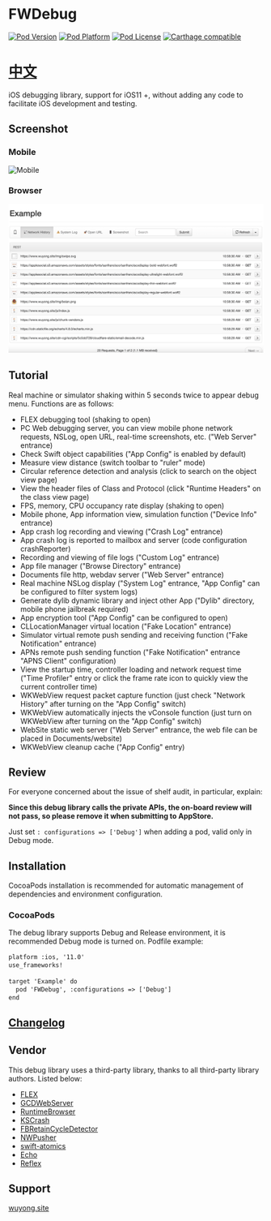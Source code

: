 # FWDebug

[![Pod Version](https://img.shields.io/cocoapods/v/FWDebug.svg?style=flat)](http://cocoadocs.org/docsets/FWDebug/)
[![Pod Platform](https://img.shields.io/cocoapods/p/FWDebug.svg?style=flat)](http://cocoadocs.org/docsets/FWDebug/)
[![Pod License](https://img.shields.io/cocoapods/l/FWDebug.svg?style=flat)](https://github.com/lszzy/FWDebug/blob/master/LICENSE)
[![Carthage compatible](https://img.shields.io/badge/Carthage-compatible-4BC51D.svg?style=flat)](https://github.com/lszzy/FWDebug)

# [中文](README_CN.md)

iOS debugging library, support for iOS11 +, without adding any code to facilitate iOS development and testing.

## Screenshot

### Mobile
![Mobile](FWDebug.gif)

### Browser
![Browser](FWDebug_Server.gif)

## Tutorial
Real machine or simulator shaking within 5 seconds twice to appear debug menu. Functions are as follows:

* FLEX debugging tool (shaking to open)
* PC Web debugging server, you can view mobile phone network requests, NSLog, open URL, real-time screenshots, etc. ("Web Server" entrance)
* Check Swift object capabilities ("App Config" is enabled by default)
* Measure view distance (switch toolbar to "ruler" mode)
* Circular reference detection and analysis (click to search on the object view page)
* View the header files of Class and Protocol (click "Runtime Headers" on the class view page)
* FPS, memory, CPU occupancy rate display (shaking to open)
* Mobile phone, App information view, simulation function ("Device Info" entrance)
* App crash log recording and viewing ("Crash Log" entrance)
* App crash log is reported to mailbox and server (code configuration crashReporter)
* Recording and viewing of file logs ("Custom Log" entrance)
* App file manager ("Browse Directory" entrance)
* Documents file http, webdav server ("Web Server" entrance)
* Real machine NSLog display ("System Log" entrance, "App Config" can be configured to filter system logs)
* Generate dylib dynamic library and inject other App ("Dylib" directory, mobile phone jailbreak required)
* App encryption tool ("App Config" can be configured to open)
* CLLocationManager virtual location ("Fake Location" entrance)
* Simulator virtual remote push sending and receiving function ("Fake Notification" entrance)
* APNs remote push sending function ("Fake Notification" entrance "APNS Client" configuration)
* View the startup time, controller loading and network request time ("Time Profiler" entry or click the frame rate icon to quickly view the current controller time)
* WKWebView request packet capture function (just check "Network History" after turning on the "App Config" switch)
* WKWebView automatically injects the vConsole function (just turn on WKWebView after turning on the "App Config" switch)
* WebSite static web server ("Web Server" entrance, the web file can be placed in Documents/website)
* WKWebView cleanup cache ("App Config" entry)

## Review
For everyone concerned about the issue of shelf audit, in particular, explain:

**Since this debug library calls the private APIs, the on-board review will not pass, so please remove it when submitting to AppStore.**

Just set `: configurations => ['Debug']` when adding a pod, valid only in Debug mode.

## Installation
CocoaPods installation is recommended for automatic management of dependencies and environment configuration. 

### CocoaPods
The debug library supports Debug and Release environment, it is recommended Debug mode is turned on. Podfile example:

	platform :ios, '11.0'
	use_frameworks!

	target 'Example' do
	  pod 'FWDebug', :configurations => ['Debug']
	end

## [Changelog](https://github.com/lszzy/FWDebug/blob/master/CHANGELOG.md)

## Vendor
This debug library uses a third-party library, thanks to all third-party library authors. Listed below:
	
* [FLEX](https://github.com/Flipboard/FLEX)
* [GCDWebServer](https://github.com/swisspol/GCDWebServer)
* [RuntimeBrowser](https://github.com/nst/RuntimeBrowser)
* [KSCrash](https://github.com/kstenerud/KSCrash)
* [FBRetainCycleDetector](https://github.com/facebook/FBRetainCycleDetector)
* [NWPusher](https://github.com/noodlewerk/NWPusher)
* [swift-atomics](https://github.com/apple/swift-atomics)
* [Echo](https://github.com/Azoy/Echo)
* [Reflex](https://github.com/FLEXTool/Reflex)

## Support
[wuyong.site](http://www.wuyong.site)
